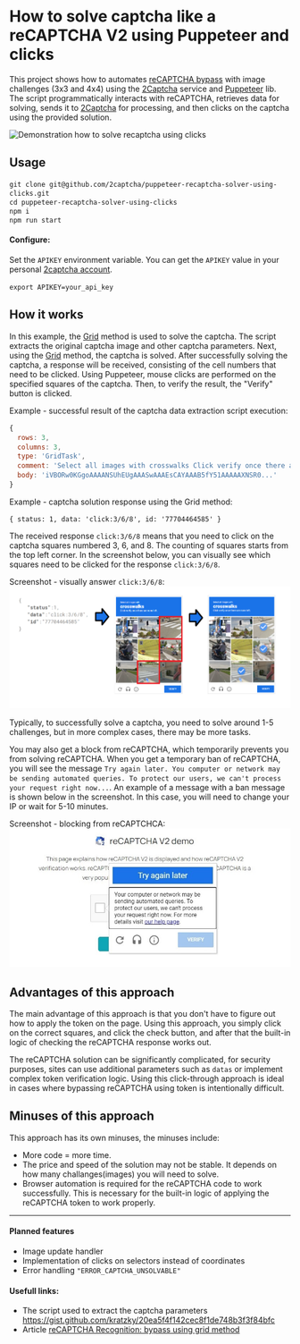 # How to solve captcha like a reCAPTCHA V2 using Puppeteer and clicks

This project shows how to automates [reCAPTCHA bypass] with image challenges (3x3 and 4x4) using the [2Captcha] service and [Puppeteer] lib. The script programmatically interacts with reCAPTCHA, retrieves data for solving, sends it to  [2Captcha] for processing, and then clicks on the captcha using the provided solution.

![Demonstration how to solve recaptcha using clicks](<./media/bypass_recaptcha_v2.gif>)

<!-- If you are using Python, then we also have a similar example for Python + Selenium, the example is located in the repository [reCAPTCHA Solver Using 2Captcha and Selenium]. -->

## Usage

```
git clone git@github.com/2captcha/puppeteer-recaptcha-solver-using-clicks.git
cd puppeteer-recaptcha-solver-using-clicks
npm i
npm run start
```

#### Configure:
Set the `APIKEY` environment variable. You can get the `APIKEY` value in your personal [2captcha account].

`export APIKEY=your_api_key`

## How it works

In this example, the [Grid] method is used to solve the captcha. The script extracts the original captcha image and other captcha parameters. Next, using the [Grid] method, the captcha is solved. After successfully solving the captcha, a response will be received, consisting of the cell numbers that need to be clicked. Using Puppeteer, mouse clicks are performed on the specified squares of the captcha. Then, to verify the result, the "Verify" button is clicked.

Example - successful result of the captcha data extraction script execution:
```js
{
  rows: 3,
  columns: 3,
  type: 'GridTask',
  comment: 'Select all images with crosswalks Click verify once there are none left',
  body: 'iVBORw0KGgoAAAANSUhEUgAAASwAAAEsCAYAAAB5fY51AAAAAXNSR0...'
}
```

Example - captcha solution response using the Grid method:

```
{ status: 1, data: 'click:3/6/8', id: '77704464585' }
```

The received response `click:3/6/8` means that you need to click on the captcha squares numbered 3, 6, and 8. The counting of squares starts from the top left corner. In the screenshot below, you can visually see which squares need to be clicked for the response `click:3/6/8`.


Screenshot - visually answer `click:3/6/8`:
![Visually answer](./media/grid_answer.png)

Typically, to successfully solve a captcha, you need to solve around 1-5 challenges, but in more complex cases, there may be more tasks. 

You may also get a block from reCAPTCHA, which temporarily prevents you from solving reCAPTCHA.
When you get a temporary ban of reCAPTCHA, you will see the message `Try again later. You computer or network may be sending automated queries. To protect our users, we can't process your request right now...`.
An example of a message with a ban message is shown below in the screenshot.
In this case, you will need to change your IP or wait for 5-10 minutes.

Screenshot - blocking from reCAPTCHCA:
![reCAPTCHA ddos message](./media/recaptcha_dos_message.jpg)

## Advantages of this approach
The main advantage of this approach is that you don't have to figure out how to apply the token on the page.
Using this approach, you simply click on the correct squares, and click the check button, and after that the built-in logic of checking the reCAPTCHA response works out. 

The reCAPTCHA solution can be significantly complicated, for security purposes, sites can use additional parameters such as `datas` or implement complex token verification logic.
Using this click-through approach is ideal in cases where bypassing reCAPTCHA using token is intentionally difficult.

## Minuses of this approach
This approach has its own minuses, the minuses include:
- More code = more time.
- The price and speed of the solution may not be stable. It depends on how many  challanges(images) you will need to solve.  
- Browser automation is required for the reCAPTCHA code to work successfully. This is necessary for the built-in logic of applying the reCAPTCHA token to work properly.

---


#### Planned features
- Image update handler
- Implementation of clicks on selectors instead of coordinates
- Error handling `"ERROR_CAPTCHA_UNSOLVABLE"`

#### Usefull links:

- The script used to extract the captcha parameters https://gist.github.com/kratzky/20ea5f4f142cec8f1de748b3f3f84bfc
- Article [reCAPTCHA Recognition: bypass using grid method](https://2captcha.com/blog/recaptcha-recognition-using-grid-method)

[2Captcha]: https://2captcha.com/
[2captcha account]: https://2captcha.com/enterpage
[reCAPTCHA bypass]: https://2captcha.com/p/bypass-recaptcha
[Grid]: https://2captcha.com/2captcha-api#grid
[Puppeteer]: https://pptr.dev/
[reCAPTCHA Solver Using 2Captcha and Selenium]: https://github.com/2captcha/recaptcha-solver-using-grid

